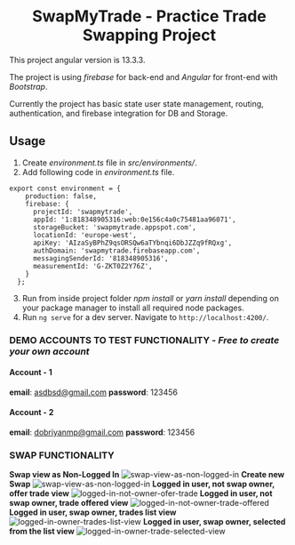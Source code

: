 <h1 style="text-align: center;">SwapMyTrade - Practice Trade Swapping Project</h1>

This project angular version is 13.3.3.

The project is using _firebase_ for back-end and _Angular_ for front-end with _Bootstrap_.

Currently the project has basic state user state management, routing, authentication, and firebase integration for DB and Storage.



## Usage

1. Create _environment.ts_ file in _src/environments/_.
2. Add following code in _environment.ts_ file.

```
export const environment = {
    production: false,
    firebase: {
      projectId: 'swapmytrade',
      appId: '1:818348905316:web:0e156c4a0c75481aa96071',
      storageBucket: 'swapmytrade.appspot.com',
      locationId: 'europe-west',
      apiKey: 'AIzaSyBPhZ9qsORSQw6aTYbnqi6DbJZZq9fRQxg',
      authDomain: 'swapmytrade.firebaseapp.com',
      messagingSenderId: '818348905316',
      measurementId: 'G-ZKT0Z2Y76Z',
    }
  };
```
3. Run from inside project folder _npm install_ or _yarn install_ depending on your package manager to install all required node packages.
4. Run `ng serve` for a dev server. Navigate to `http://localhost:4200/`.

### DEMO ACCOUNTS TO TEST FUNCTIONALITY - _Free to create your own account_
#### Account - 1
**email**: asdbsd@gmail.com
**password**:  123456
#### Account - 2
**email**: dobriyanmp@gmail.com
**password**:  123456

### SWAP FUNCTIONALITY

**Swap view as Non-Logged In**
![swap-view-as-non-logged-in](https://ibb.co/Yjh8dPq)
**Create new Swap**
![swap-view-as-non-logged-in](https://ibb.co/yhqMrct)
**Logged in user, not swap owner, offer trade view**
![logged-in-not-owner-ofer-trade](https://ibb.co/R3TgFHV)
**Logged in user, not swap owner, trade offered view**
![logged-in-not-owner-trade-offered](https://ibb.co/k2jKgwb)
**Logged in user, swap owner, trades list view**
![logged-in-owner-trades-list-view](https://ibb.co/7gt1S3s)
**Logged in user, swap owner, selected from the list view**
![logged-in-owner-trade-selected-view](https://ibb.co/dQqb0t8)









